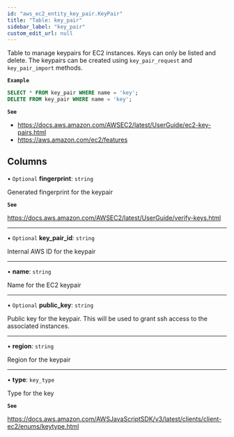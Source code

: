 ```yaml
---
id: "aws_ec2_entity_key_pair.KeyPair"
title: "Table: key_pair"
sidebar_label: "key_pair"
custom_edit_url: null
---
```


Table to manage keypairs for EC2 instances. Keys can only be listed and delete.
The keypairs can be created using `key_pair_request` and `key_pair_import` methods.

**`Example`**

```sql
SELECT * FROM key_pair WHERE name = 'key';
DELETE FROM key_pair WHERE name = 'key';
```

**`See`**

 - https://docs.aws.amazon.com/AWSEC2/latest/UserGuide/ec2-key-pairs.html
 - https://aws.amazon.com/ec2/features

## Columns

• `Optional` **fingerprint**: `string`

Generated fingerprint for the keypair

**`See`**

https://docs.aws.amazon.com/AWSEC2/latest/UserGuide/verify-keys.html

___

• `Optional` **key\_pair\_id**: `string`

Internal AWS ID for the keypair

___

• **name**: `string`

Name for the EC2 keypair

___

• `Optional` **public\_key**: `string`

Public key for the keypair. This will be used to grant ssh access to the associated instances.

___

• **region**: `string`

Region for the keypair

___

• **type**: `key_type`

Type for the key

**`See`**

https://docs.aws.amazon.com/AWSJavaScriptSDK/v3/latest/clients/client-ec2/enums/keytype.html
